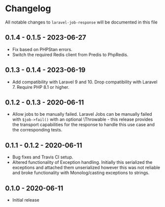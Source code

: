 # Changelog

All notable changes to `laravel-job-response` will be documented in this file

## 0.1.4 - 0.1.5 - 2023-06-27

- Fix based on PHPStan errors.
- Switch the required Redis client from Predis to PhpRedis.

## 0.1.3 - 0.1.4 - 2023-06-19

- Add compatibility with Laravel 9 and 10. Drop compatibility with Laravel 7. Require PHP 8.1 or higher.

## 0.1.2 - 0.1.3 - 2020-06-11

- Allow jobs to be manually failed. Laravel Jobs can be manually failed with `$job->fail()` with an optional
\Throwable - this release provides the transport capabilities for the response to handle this use case and the
corresponding tests.

## 0.1.1 - 0.1.2 - 2020-06-11

- Bug fixes and Travis CI setup.
- Altered functionality of Exception handling. Initially this serialized the exceptions and attached them unserialized
however this was not reliable and broke functionality with Monolog/casting exceptions to strings.

## 0.1.0 - 2020-06-11

- Initial release
